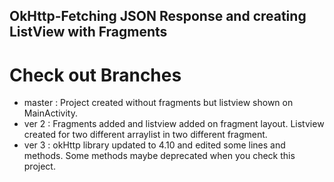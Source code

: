 ## OkHttp-Fetching JSON Response and creating ListView with Fragments

# Check out Branches

* master : Project created without fragments but listview shown on MainActivity.
* ver 2  : Fragments added and listview added on fragment layout. Listview created for two different arraylist in two different fragment.
* ver 3  : okHttp library updated to 4.10 and edited some lines and methods. Some methods maybe deprecated when you check this project.
